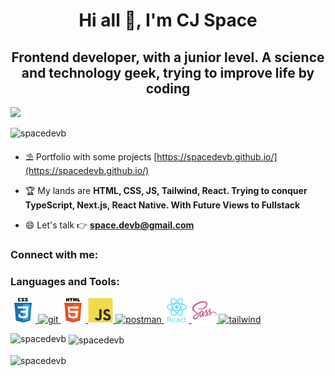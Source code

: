<h1 align="center">Hi all 👋, I'm CJ Space</h1>
<h2 align="center">Frontend developer, with a junior level. A science and technology geek, trying to improve life by coding</h2>
<img src="https://i.gifer.com/g2dm.gif">
<p align="left"> <img src="https://komarev.com/ghpvc/?username=spacedevb&label=Profile%20views&color=0e75b6&style=flat" alt="spacedevb" /> </p>

- ⛱️ Portfolio with some projects [https://spacedevb.github.io/](https://spacedevb.github.io/)

- 🏆 My lands are **HTML, CSS, JS, Tailwind, React. Trying to conquer TypeScript, Next.js, React Native. With Future Views to Fullstack**

- 😄 Let's talk 👉 **space.devb@gmail.com**

<h3 align="left">Connect with me:</h3>
<p align="left">
</p>

<h3 align="left">Languages and Tools:</h3>
<p align="left"> <a href="https://www.w3schools.com/css/" target="_blank" rel="noreferrer"> <img src="https://raw.githubusercontent.com/devicons/devicon/master/icons/css3/css3-original-wordmark.svg" alt="css3" width="40" height="40"/> </a> <a href="https://git-scm.com/" target="_blank" rel="noreferrer"> <img src="https://www.vectorlogo.zone/logos/git-scm/git-scm-icon.svg" alt="git" width="40" height="40"/> </a> <a href="https://www.w3.org/html/" target="_blank" rel="noreferrer"> <img src="https://raw.githubusercontent.com/devicons/devicon/master/icons/html5/html5-original-wordmark.svg" alt="html5" width="40" height="40"/> </a> <a href="https://developer.mozilla.org/en-US/docs/Web/JavaScript" target="_blank" rel="noreferrer"> <img src="https://raw.githubusercontent.com/devicons/devicon/master/icons/javascript/javascript-original.svg" alt="javascript" width="40" height="40"/> </a> <a href="https://postman.com" target="_blank" rel="noreferrer"> <img src="https://www.vectorlogo.zone/logos/getpostman/getpostman-icon.svg" alt="postman" width="40" height="40"/> </a> <a href="https://reactjs.org/" target="_blank" rel="noreferrer"> <img src="https://raw.githubusercontent.com/devicons/devicon/master/icons/react/react-original-wordmark.svg" alt="react" width="40" height="40"/> </a> <a href="https://sass-lang.com" target="_blank" rel="noreferrer"> <img src="https://raw.githubusercontent.com/devicons/devicon/master/icons/sass/sass-original.svg" alt="sass" width="40" height="40"/> </a> <a href="https://tailwindcss.com/" target="_blank" rel="noreferrer"> <img src="https://www.vectorlogo.zone/logos/tailwindcss/tailwindcss-icon.svg" alt="tailwind" width="40" height="40"/> </a> </p>

<p><img align="left" src="https://github-readme-stats.vercel.app/api/top-langs?username=spacedevb&show_icons=true&locale=en&layout=compact" alt="spacedevb" /></p>

<p>&nbsp;<img align="center" src="https://github-readme-stats.vercel.app/api?username=spacedevb&show_icons=true&locale=en" alt="spacedevb" /></p>

<p><img align="center" src="https://github-readme-streak-stats.herokuapp.com/?user=spacedevb&" alt="spacedevb" /></p>
